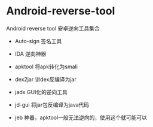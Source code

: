 # Android-reverse-tool
Android reverse tool
安卓逆向工具集合

* Auto-sign
签名工具

* IDA
逆向神器

* apktool
将apk转化为smali

* dex2jar
讲dex反编译为jar

* jadx
GUI化的逆向工具

* jd-gui
将jar包反编译为java代码

* jeb
神器，apktool一般无法逆向的，使用这个就可能可以

